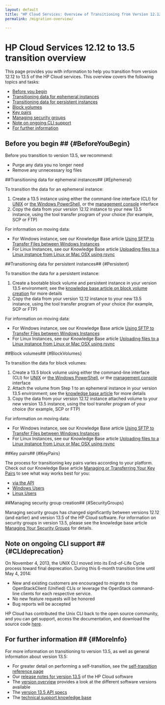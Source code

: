 ```yaml
---
layout: default
title: "HP Cloud Services: Overview of Transitioning from Version 12.12 to 13.5"
permalink: /migration-overview/

---
```

# HP Cloud Services 12.12 to 13.5 transition overview

This page provides you with information to help you transition from version 12.12 to 13.5 of the HP Cloud services.  This overview covers the following topics and tasks:

* [Before you begin](#BeforeYouBegin)
* [Transitioning data for ephemeral instances](#Ephemeral)
* [Transitioning data for persistent instances](#Persistent)
* [Block volumes](#BlockVolumes)
* [Key pairs](#KeyPairs)
* [Managing security groups](#SecurityGroups)
* [Note on ongoing CLI support](#CLIdeprecation)
* [For further information](#MoreInfo)

<!--**Note**:  Use this overview in conjunction with the information on the [assisted transition](/migration-details/) page if you are planning on performing a customer support-assisted transition. -->  


## Before you begin ## {#BeforeYouBegin}

Before you transition to version 13.5, we recommend:

* Purge any data you no longer need
* Remove any unnecessary log files


##Transitioning data for ephemeral instances## {#Ephemeral}

To transition the data for an ephemeral instance:

1. Create a 13.5 instance using either the command-line interface (CLI) for [UNIX](/cli/unix/compute/) or [the Windows PowerShell](/cli/windows/compute/), or the [management console](/mc/compute/) interface
2. Copy the data from your version 12.12 instance to your new 13.5 instance, using the tool transfer program of your choice (for example, SCP or FTP)

For information on moving data:

* For Windows instance, see our Knowledge Base article [Using SFTP to Transfer Files between Windows Instances](https://community.hpcloud.com/article/using-sftp-transfer-files-between-windows-instances)
* For Linux Instances, see our Knowledge Base article [Uploading files to a Linux instance from Linux or Mac OSX using rsync](https://community.hpcloud.com/article/uploading-files-linux-instance-linux-or-mac-osx-using-rsync)


##Transitioning data for persistent instances## {#Persistent}

To transition the data for a persistent instance:

1. Create a bootable block volume and persistent instance in your version 13.5 environment; see the [knowledge base article on block volume creation](https://community.hpcloud.com/article/creating-your-first-instance-135) for more details
2. Copy the data from your version 12.12 instance to your new 13.5 instance, using the tool transfer program of your choice (for example, SCP or FTP)

For information on moving data:

* For Windows instance, see our Knowledge Base article [Using SFTP to Transfer Files between Windows Instances](https://community.hpcloud.com/article/using-sftp-transfer-files-between-windows-instances)
* For Linux Instances, see our Knowledge Base article [Uploading files to a Linux instance from Linux or Mac OSX using rsync](https://community.hpcloud.com/article/uploading-files-linux-instance-linux-or-mac-osx-using-rsync)

<!--For information on persistent instances while performing a support services assisted transition, please see the [snapshots](/migration-details/) section of the [assisted transition](/migration-details/) page. -->


##Block volumes## {#BlockVolumes}

To transition the data for block volumes:

1. Create a 13.5 block volume using either the command-line interface (CLI) for [UNIX](/cli/unix/block-storage/) or [the Windows PowerShell](/cli/windows/block-storage/), or the [management console](/mc/) interface
2. Attach the volume from Step 1 to an ephemeral instance in your version 13.5 environment; see the [knowledge base article](https://community.hpcloud.com/article/managing-your-block-storage-135) for more details
3. Copy the data from your version 12.12 instance attached volume to your new version 13.5 instance, using the tool transfer program of your choice (for example, SCP or FTP)

For information on moving data:

* For Windows instance, see our Knowledge Base article [Using SFTP to Transfer Files between Windows Instances](https://community.hpcloud.com/article/using-sftp-transfer-files-between-windows-instances)
* For Linux Instances, see our Knowledge Base article [Uploading files to a Linux instance from Linux or Mac OSX using rsync](https://community.hpcloud.com/article/uploading-files-linux-instance-linux-or-mac-osx-using-rsync)

<!--For information on persistent instances, snapshots, and moving block volumes, please see the appropriate section of the [assisted transition](/migration-details/) page.  -->


##Key pairs## {#KeyPairs}

The process for transitioning key pairs varies according to your platform.  Check out our Knowledge Base article [Managing or Transferring Your Key Pairs](https://community.hpcloud.com/article/migrating-or-transferring-your-key-pairs) to see what way works best for you:

* [via the API](https://community.hpcloud.com/article/migrating-or-transferring-your-key-pairs#keyapi)
* [Windows Users](https://community.hpcloud.com/article/migrating-or-transferring-your-key-pairs#keywin)
* [Linux Users](https://community.hpcloud.com/article/migrating-or-transferring-your-key-pairs#keylinux)


##Managing security group creation## {#SecurityGroups}

Managing security groups has changed significantly between versions 12.12 (and earlier) and version 13.5 of the HP Cloud software.  For information on security groups in version 13.5, please see the knowledge base article [Managing Your Security Groups](https://community.hpcloud.com/article/managing-your-security-groups-135) for details.


## Note on ongoing CLI support ## {#CLIdeprecation}

On November 4, 2013, the UNIX CLI moved into its End-of-Life Cycle process toward final deprecation. During this 6-month transition time until May 4, 2014:

* New and existing customers are encouraged to migrate to the OpenStackClient (Unified) CLIs or leverage the OpenStack command-line clients for each respective service.
* No new feature requests will be honored
* Bug reports will be accepted

HP Cloud has contributed the Unix CLI back to the open source community, and you can get support, access the documentation, and download the source code [here](https://github.com/hpcloud/unix_cli).

## For further information ## {#MoreInfo}

For more information on transitioning to version 13.5, as well as general information about version 13.5:

* For greater detail on performing a self-transition, see the [self-transition reference page](/migration-overview-reference/)
* Our [release notes for version 13.5](/release-notes/) of the HP Cloud software
* The [version overview](/version-overview/) provides a look at the different software versions available
* The [version 13.5 API specs](/api/v13/)
* The [technical support knowledge base](https://community.hpcloud.com/knowledge-base)

<!--* If you need to perform an assisted transition with the aid of our Support organization, please read through the [transition details](/migration-details/) page, and [contact our Support team](https://www.hpcloud.com/contact_us):
    - [live chat from hpcloud.com](https://account.hpcloud.com/cases#support_chat)
    - [open a support case](https://account.hpcloud.com/cases)
    - [email support@hpcloud.com](mailto:support@hpcloud.com)
    - call at 1-855-61CLOUD (1-855-612-5683) in the U.S. or +1-678-745-9010 internationally.
-->
